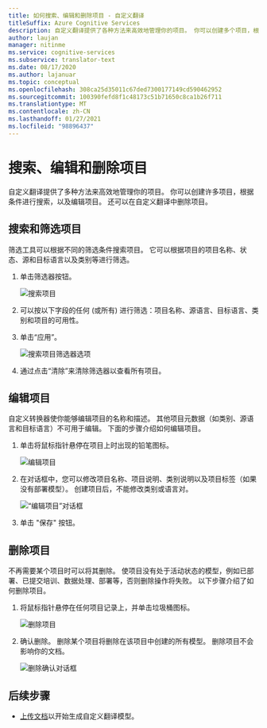 ```yaml
---
title: 如何搜索、编辑和删除项目 - 自定义翻译
titleSuffix: Azure Cognitive Services
description: 自定义翻译提供了各种方法来高效地管理你的项目。 你可以创建多个项目，根据条件进行搜索，以及编辑项目。 还可以在自定义翻译中删除项目。
author: laujan
manager: nitinme
ms.service: cognitive-services
ms.subservice: translator-text
ms.date: 08/17/2020
ms.author: lajanuar
ms.topic: conceptual
ms.openlocfilehash: 308ca25d35011c67ded7300177149cd590462952
ms.sourcegitcommit: 100390fefd8f1c48173c51b71650c8ca1b26f711
ms.translationtype: MT
ms.contentlocale: zh-CN
ms.lasthandoff: 01/27/2021
ms.locfileid: "98896437"
---
```

# <a name="search-edit-and-delete-projects"></a>搜索、编辑和删除项目

自定义翻译提供了多种方法来高效地管理你的项目。 你可以创建许多项目，根据条件进行搜索，以及编辑项目。 还可以在自定义翻译中删除项目。  

## <a name="search-and-filter-projects"></a>搜索和筛选项目

筛选工具可以根据不同的筛选条件搜索项目。 它可以根据项目的项目名称、状态、源和目标语言以及类别等进行筛选。

1. 单击筛选器按钮。

    ![搜索项目](media/how-to/how-to-search-project.png)

2. 可以按以下字段的任何 (或所有) 进行筛选：项目名称、源语言、目标语言、类别和项目的可用性。

3. 单击“应用”。

    ![搜索项目筛选器选项](media/how-to/how-to-search-project-filters.png)

4. 通过点击“清除”来清除筛选器以查看所有项目。

## <a name="edit-a-project"></a>编辑项目

自定义转换器使你能够编辑项目的名称和描述。 其他项目元数据（如类别、源语言和目标语言）不可用于编辑。 下面的步骤介绍如何编辑项目。

1. 单击将鼠标指针悬停在项目上时出现的铅笔图标。

    ![编辑项目](media/how-to/how-to-edit-project.png)

2. 在对话框中，您可以修改项目名称、项目说明、类别说明以及项目标签（如果没有部署模型）。 创建项目后，不能修改类别或语言对。

    ![“编辑项目”对话框](media/how-to/how-to-edit-project-dialog.png)

3. 单击 "保存" 按钮。

## <a name="delete-a-project"></a>删除项目

不再需要某个项目时可以将其删除。 使项目没有处于活动状态的模型，例如已部署、已提交培训、数据处理、部署等，否则删除操作将失败。 以下步骤介绍了如何删除项目。

1. 将鼠标指针悬停在任何项目记录上，并单击垃圾桶图标。

   ![删除项目](media/how-to/how-to-delete-project.png)

2. 确认删除。 删除某个项目将删除在该项目中创建的所有模型。 删除项目不会影响你的文档。

   ![删除确认对话框](media/how-to/how-to-delete-project-confirm.png)

## <a name="next-steps"></a>后续步骤

- [上传文档](how-to-upload-document.md)以开始生成自定义翻译模型。

